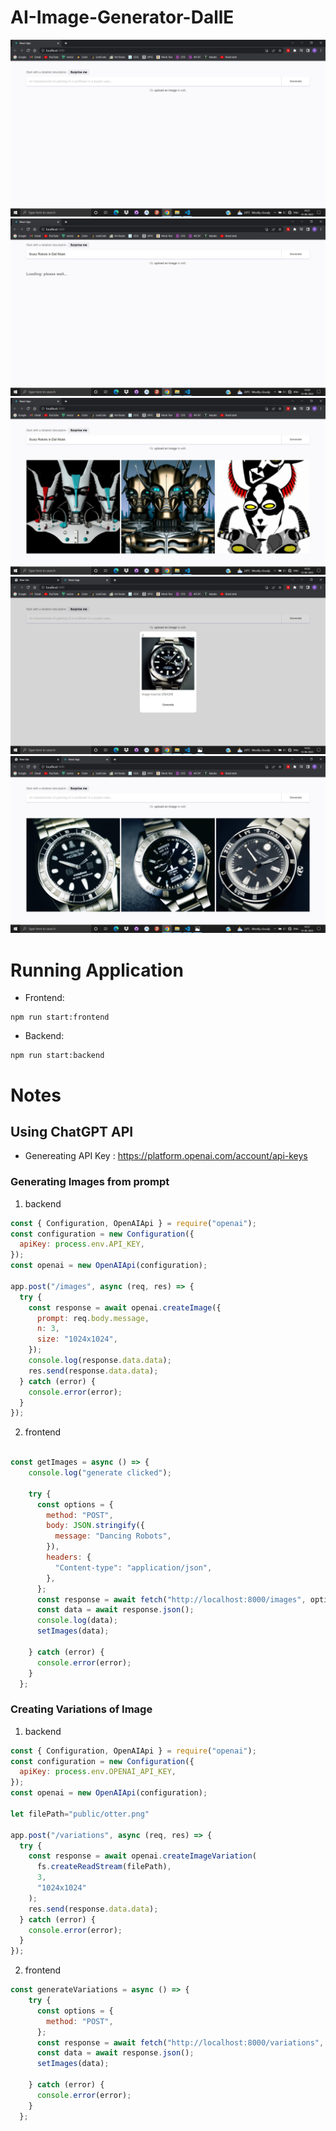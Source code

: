 # AI-Image-Generator-DallE
![alt text](https://github.com/PratyayMallik1006/AI-Image-Generator-DallE/blob/main/screenshots/ss1.PNG?raw=true)
![alt text](https://github.com/PratyayMallik1006/AI-Image-Generator-DallE/blob/main/screenshots/ss2.PNG?raw=true)
![alt text](https://github.com/PratyayMallik1006/AI-Image-Generator-DallE/blob/main/screenshots/ss3.PNG?raw=true)
![alt text](https://github.com/PratyayMallik1006/AI-Image-Generator-DallE/blob/main/screenshots/ss4.PNG?raw=true)
![alt text](https://github.com/PratyayMallik1006/AI-Image-Generator-DallE/blob/main/screenshots/ss5.PNG?raw=true)
# Running Application
- Frontend:
```
npm run start:frontend
```
- Backend:
```
npm run start:backend
```
# Notes
## Using ChatGPT API
- Genereating API Key : https://platform.openai.com/account/api-keys
### Generating Images from prompt
1. backend
```js
const { Configuration, OpenAIApi } = require("openai");
const configuration = new Configuration({
  apiKey: process.env.API_KEY,
});
const openai = new OpenAIApi(configuration);

app.post("/images", async (req, res) => {
  try {
    const response = await openai.createImage({
      prompt: req.body.message,
      n: 3,
      size: "1024x1024",
    });
    console.log(response.data.data);
    res.send(response.data.data);
  } catch (error) {
    console.error(error);
  }
});
```
2. frontend
```js

const getImages = async () => {
    console.log("generate clicked");
    
    try {
      const options = {
        method: "POST",
        body: JSON.stringify({
          message: "Dancing Robots",
        }),
        headers: {
          "Content-type": "application/json",
        },
      };
      const response = await fetch("http://localhost:8000/images", options);
      const data = await response.json();
      console.log(data);
      setImages(data);
   
    } catch (error) {
      console.error(error);
    }
  };
```
### Creating Variations of Image
1. backend
```js
const { Configuration, OpenAIApi } = require("openai");
const configuration = new Configuration({
  apiKey: process.env.OPENAI_API_KEY,
});
const openai = new OpenAIApi(configuration);

let filePath="public/otter.png"

app.post("/variations", async (req, res) => {
  try {
    const response = await openai.createImageVariation(
      fs.createReadStream(filePath),
      3,
      "1024x1024"
    );
    res.send(response.data.data);
  } catch (error) {
    console.error(error);
  }
});
```
2. frontend
```js
const generateVariations = async () => {
    try {
      const options = {
        method: "POST",
      };
      const response = await fetch("http://localhost:8000/variations", options);
      const data = await response.json();
      setImages(data);
      
    } catch (error) {
      console.error(error);
    }
  };

```
